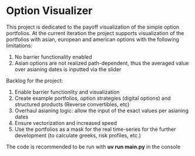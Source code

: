 # Option Visualizer
This project is dedicated to the payoff visualization of the simple option portfolios. 
At the current iteration the project supports visualization of the portfolios with asian, european and american options with the following limitations:
1) No barrier functionality enabled
2) Asian options are not realized path-dependent, thus the averaged value over asianing dates is inputted via the slider

Backlog for the project:
1) Enable barrier functionlity and visualization
2) Create example portfolios, option strategies (digital options) and structured products (Reverse convertibles, etc)
3) Overhaul asianing logic: allow the input of the exact values per asianing dates
4) Ensure vectorization and increased speed
5) Use the portfolios as a mask for the real time-series for the further development (to calculate greeks, risk profiles, etc.)

The code is recommended to be run with **uv run main.py** in the console
